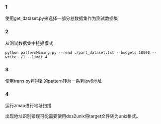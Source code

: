### 1

使用get_dataset.py来选择一部分总数据集作为测试数据集

### 2

从测试数据集中挖掘模式

```Shell
python patternMining.py --read ./part_dataset.txt --budgets 10000 --write ./1 --limit 4
```

### 3

使用trans.py将得到的pattern转为一系列ipv6地址

### 4

运行zmap进行地址扫描

出现地址识别错误可能需要使用dos2unix将target文件转为unix格式。